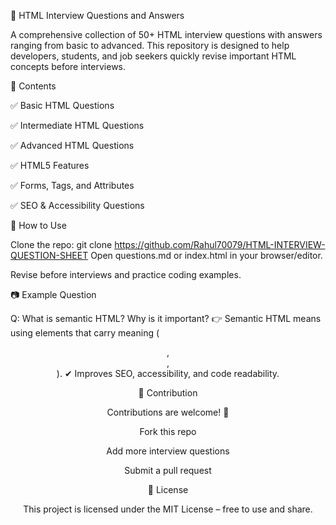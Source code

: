 📘 HTML Interview Questions and Answers

A comprehensive collection of 50+ HTML interview questions with answers ranging from basic to advanced.
This repository is designed to help developers, students, and job seekers quickly revise important HTML concepts before interviews.

📑 Contents

✅ Basic HTML Questions

✅ Intermediate HTML Questions

✅ Advanced HTML Questions

✅ HTML5 Features

✅ Forms, Tags, and Attributes

✅ SEO & Accessibility Questions

🚀 How to Use

Clone the repo:
git clone https://github.com/Rahul70079/HTML-INTERVIEW-QUESTION-SHEET
Open questions.md or index.html in your browser/editor.

Revise before interviews and practice coding examples.

📷 Example Question

Q: What is semantic HTML? Why is it important?
👉 Semantic HTML means using elements that carry meaning (<header>, <footer>, <article>).
✔ Improves SEO, accessibility, and code readability.

🤝 Contribution

Contributions are welcome! 🚀

Fork this repo

Add more interview questions

Submit a pull request


📌 License

This project is licensed under the MIT License – free to use and share.
